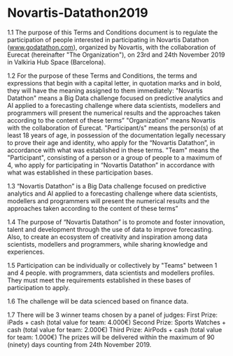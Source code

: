 # Novartis-Datathon2019

1.1 The purpose of this Terms and Conditions document is to regulate the participation of
people interested in participating in Novartis Datathon (www.godatathon.com), organized by
Novartis, with the collaboration of Eurecat (hereinafter "The Organization"), on 23rd and 24th
November 2019 in Valkiria Hub Space (Barcelona).

1.2 For the purpose of these Terms and Conditions, the terms and expressions that begin
with a capital letter, in quotation marks and in bold, they will have the meaning assigned to
them immediately:
"Novartis Datathon" means a Big Data challenge focused on predictive analytics and
AI applied to a forecasting challenge where data scientists, modellers and
programmers will present the numerical results and the approaches taken according
to the content of these terms”
"Organization" means Novartis with the collaboration of Eurecat.
"Participant/s" means the person(s) of at least 18 years of age, in possession of the
documentation legally necessary to prove their age and identity, who apply for the
“Novartis Datathon”, in accordance with what was established in these terms.
"Team" means the "Participant", consisting of a person or a group of people to a
maximum of 4, who apply for participating in “Novartis Datathon” in accordance with
what was established in these participation bases.

1.3 “Novartis Datathon” is a Big Data challenge focused on predictive analytics and AI
applied to a forecasting challenge where data scientists, modellers and programmers will
present the numerical results and the approaches taken according to the content of these
terms”

1.4 The purpose of “Novartis Datathon” is to promote and foster innovation, talent and
development through the use of data to improve forecasting. Also, to create an ecosystem of
creativity and inspiration among data scientists, modellers and programmers, while sharing
knowledge and experiences.

1.5 Participation can be individually or collectively by "Teams" between 1 and 4 people. with
programmers, data scientists and modellers profiles. They must meet the requirements
established in these bases of participation to apply.

1.6 The challenge will be data scienced based on finance data.

1.7 There will be 3 winner teams chosen by a panel of judges:
First Prize: iPads + cash (total value for team: 4.000€)
Second Prize: Sports Watches + cash (total value for team: 2.000€)
Third Prize: AirPods + cash (total value for team: 1.000€)
The prizes will be delivered within the maximum of 90 (ninety) days counting from 24th November 2019.
